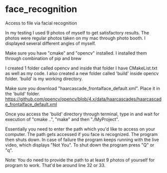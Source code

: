 # face_recognition
Access to file via facial recognition

In my testing I used 9 photos of myself to get satisfactory results. The photos were regular photos taken on my mac through photo booth. I displayed several different angles of myself.

Make sure you have "cmake" and "opencv" installed. I installed them through combination of pip and brew

I created 1 folder called opencv and inside that folder I have CMakeList.txt as well as my code. I also created a new folder called 'build' inside opencv folder. 'build' is my working directory.

Make sure you download "haarcascade_frontalface_default.xml". Place it in the 'build' folder. https://github.com/opencv/opencv/blob/4.x/data/haarcascades/haarcascade_frontalface_default.xml

Once you access the 'build' directory through terminal, type in and wait for execution of "cmake ..", "make" and then "./MyProject". 

Essentially you need to enter the path which you'd like to access on your computer. The path gets accessed if you face is recognized. The program then shuts down. In case of failure the program keeps running with the live video, which displays "Not You". To shut down the program press "Q" or "q". 

Note: You do need to provide the path to at least 9 photos of yourself for program to work. That'd be around line 32 or 33. 


